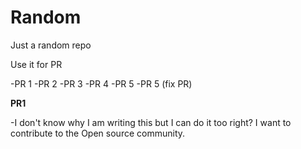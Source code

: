 # Random
Just a random repo

Use it for PR

-PR 1
-PR 2
-PR 3
-PR 4
-PR 5
-PR 5 (fix PR)


__PR1__

-I don't know why I am writing this but I can do it too right? I want to contribute to the Open source community.

